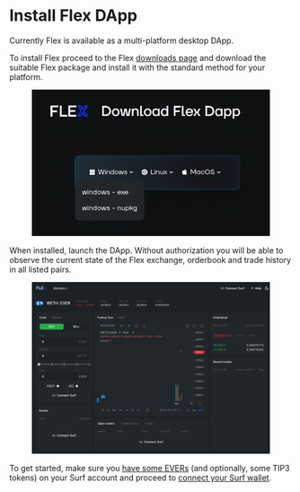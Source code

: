# Install Flex DApp

Currently Flex is available as a multi-platform desktop DApp.

To install Flex proceed to the Flex [downloads page](https://flexdex.fi/downloads.html) and download the suitable Flex package and install it with the standard method for your platform.

<figure><img src="../.gitbook/assets/001 (1).png" alt=""><figcaption></figcaption></figure>

When installed, launch the DApp. Without authorization you will be able to observe the current state of the Flex exchange, orderbook and trade history in all listed pairs.

<figure><img src="../.gitbook/assets/0001.png" alt=""><figcaption></figcaption></figure>

To get started, make sure you [have some EVERs](get-evers.md) (and optionally, some TIP3 tokens) on your Surf account and proceed to [connect your Surf wallet](connect-your-wallet.md).
